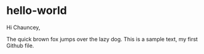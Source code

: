 # hello-world
Hi Chauncey,

The quick brown fox jumps over the lazy dog.
This is a sample text, my first Github file.
